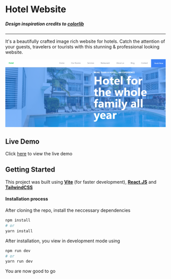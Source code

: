 # __Hotel Website__
##### Design inspiration credits to [colorlib](https://colorlib.com/wp/template/harbor-lights)

---

It's a beautifully crafted image rich website for hotels. Catch the attention of your guests, travelers or tourists with this stunning & professional looking website.

![Demo Image](https://github.com/Adufe-Obanijesu/hotel/blob/main/public/images/thumbnail.png?raw=true)

## __Live Demo__
Click [here](https://cheerful-wisp-6f1261.netlify.app/) to view the live demo

## __Getting Started__
This project was built using __[Vite](https://vitejs.dev/guide/)__ (for faster development), __[React.JS](https://react.dev/learn/installation)__ and __[TailwindCSS](https://tailwindcss.com/)__

#### Installation process
After cloning the repo, install the neccessary dependencies

```bash
npm install
# or
yarn install
```

After installation, you view in development mode using

```bash
npm run dev
# or
yarn run dev
```

You are now good to go
